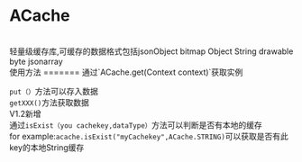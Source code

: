 <h1>ACache</h1><br>
轻量级缓存库,可缓存的数据格式包括jsonObject bitmap Object String drawable byte jsonarray <br>
使用方法
=======
通过`ACache.get(Context context)`获取实例 <br>

`put（）`方法可以存入数据<br>
`getXXX()`方法获取数据<br>
V1.2新增<br>
通过`isExist（you cachekey,dataType）`方法可以判断是否有本地的缓存<br>
for example:`acache.isExist("myCachekey",ACache.STRING)`可以获取是否有此key的本地String缓存
